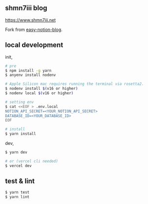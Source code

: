 ## shmn7iii blog

https://www.shmn7iii.net

Fork from [easy-notion-blog](https://github.com/otoyo/easy-notion-blog).

## local development

init,

```bash
# pre
$ npm install -g yarn
$ anyenv install nodenv

# Apple Silicon mac requires running the terminal via rosetta2.
$ nodenv install $(v16 or higher)
$ nodenv local $(v16 or higher)

# setting env
$ cat <<EOF > .env.local
NOTION_API_SECRET=<YOUR_NOTION_API_SECRET>
DATABASE_ID=<YOUR_DATABASE_ID>
EOF

# install
$ yarn install
```

dev,

```bash
$ yarn dev

# or (vercel cli needed)
$ vercel dev
```

## test & lint

```bash
$ yarn test
$ yarn lint
```
